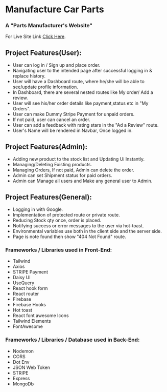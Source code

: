 # Manufacture Car Parts

### A "Parts Manufacturer's Website"

For Live Site Link [Click Here](https://manufacturer-car-parts.web.app).

## Project Features(User):

- User can log in / Sign up and place order.
- Navigating user to the intended page after successful logging in & replace history.
- User will have a Dashboard route, where he/she will be able to see/update profile information.
- In Dashboard, there are several nested routes like My order/ Add a review.
- User will see his/her order details like payment,status etc in "My Orders".
- User can make Dummy Stripe Payment for unpaid orders.
- If not paid, user can cancel an order.
- User can add a feedback with rating stars in the "Ad a Review" route.
- User's Name will be rendered in Navbar, Once logged in.

## Project Features(Admin):

- Adding new product to the stock list and Updating Ui Instantly.
- Managing/Deleting Existing products.
- Managing Orders, If not paid, Admin can delete the order.
- Admin can set Shipment status for paid orders.
- Admin can Manage all users and Make any general user to Admin.

## Project Features(General):

- Logging in with Google.
- Implementation of protected route or private route.
- Reducing Stock qty once, order is placed.
- Notifying success or error messages to the user via hot-toast.
- Environmental variables use both in the client side and the server side.
- Page is note found then show "404 Not Found" route.

### Frameworks / Libraries used in Front-End:

- Tailwind
- Axios
- STRIPE Payment
- Daisy UI
- UseQuery
- React hook form
- React router
- Firebase
- Firebase Hooks
- Hot toast
- React font awesome Icons
- Tailwind Elements
- FontAwesome

### Frameworks / Libraries / Database used in Back-End:

- Nodemon
- CORS
- Dot Env
- JSON Web Token
- STRIPE
- Express
- MongoDb

